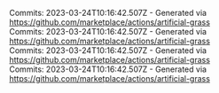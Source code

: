 Commits: 2023-03-24T10:16:42.507Z - Generated via https://github.com/marketplace/actions/artificial-grass
<br>
Commits: 2023-03-24T10:16:42.507Z - Generated via https://github.com/marketplace/actions/artificial-grass
<br>
Commits: 2023-03-24T10:16:42.507Z - Generated via https://github.com/marketplace/actions/artificial-grass
<br>
Commits: 2023-03-24T10:16:42.507Z - Generated via https://github.com/marketplace/actions/artificial-grass
<br>

